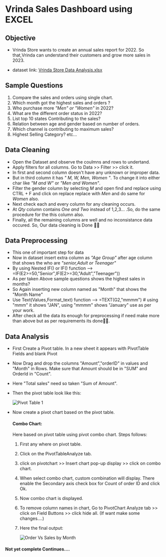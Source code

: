 # Vrinda Sales Dashboard using EXCEL

## Objective

- Vrinda Store wants to create an annual sales report for 2022. So that,Vrinda can understand their customers and grow more sales in 2023.

- dataset link: [Vrinda Store Data Analysis.xlsx](https://github.com/user-attachments/files/18464177/Vrinda.Store.Data.Analysis.xlsx)

## Sample Questions

1. Compare the sales and orders using single chart.
2. Which month got the highest sales and orders ?
3. Who purchase more *"Men" or "Women"* in 2022?
4. What are the different order status in 2022?
5. List top 10 states Contributing to the sales?
6. Relation between age and gender based on number of orders.
7. Which channel is contributing to maximum sales?
8. Highest Selling Category? etc...

## Data Cleaning

- Open the Dataset and observe the coulmns and rows to undertand.
- Apply filters for all columns. Go to Data >> Filter >> click it.
- In first and second column doesn't have any unknown or improper data.
- But in third column it has *" M, W, Men, Women "*. To change it into either char like *"M and W"* or *"Men and Women"*.
- Filter the gender column by selecting *M* and open find and replace using CTRL + F and click on replace replace with *Men* and do same for *Women* also.
- Next check each and every column for any cleaning occurs.
- At *Qty* column contains *One and Two* instead of 1,2,3... .So, do the same procedure for the this column also.
- Finally, all the remaining columns are well and no inconsistance data occured. So, Our data cleaning is Done 🎉🎉 

## Data Preprocessing

- This one of important step for data
- Now in dataset insert extra column as *"Age Group"* after age column that shows the who are *"senior,Adult or Teenager"*
- By using Nested IF() or IF() function --> =IF(E2>=50,"Senior",IF(E2>=30,"Adult","Teenager"))
- As per taken Above sample questions shows the highest sales in months?
- So Again inserting new column named as "Month" that shows the "Month Name"
- Use Text(Values,Format_text) function --> =TEXT(G2,"mmmm") # using "mmm" it shows "JAN", using "mmmm" shows "January" use as per your work.
- After check all the data its enough for preprocessing if need make more than above but as per requirements its done🎊🎊.

## Data Analysis

- First Create a Pivot table. In a new sheet it appears with PivotTable Fields and blank Pivot
- Now Drag and drop the columns "Amount","orderID" in values and "Month" in Rows. Make sure that Amount should be in "SUM" and OrderId in "Count".
- Here "Total sales" need so taken "Sum of Amount".
- Then the pivot table look like this:
  
    ![Pivot Table 1](https://github.com/user-attachments/assets/e7592660-2ef4-46bb-9d6f-dd642b4f1616)
- Now create a pivot chart based on the pivot table.
  #### Combo Chart:
  Here based on pivot table using pivot combo chart. Steps follows:
  1. First any where on pivot table.
  2. Click on the PivotTableAnalyze tab.
  3. click on pivotchart >> Insert chart pop-up display >> click on combo chart.
  4. When select combo chart, custom combination will display. There enable the Secondary axis check box for Count of order ID and click Ok.
  5. Now combo chart is displayed.
  6. To remove column names in chart, Go to PivotChart Analyze tab >> click on Field Buttons >> click hide all. (If want make some changes....)
  7. Here the final output:
     
       ![Order Vs Sales by Month](https://github.com/user-attachments/assets/2aebd22f-a5c1-48ab-8841-6e9183b69719)

  

#### Not yet complete Continues....
